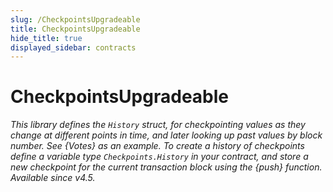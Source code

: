 ```yaml
---
slug: /CheckpointsUpgradeable
title: CheckpointsUpgradeable
hide_title: true
displayed_sidebar: contracts
---
```

# CheckpointsUpgradeable







*This library defines the `History` struct, for checkpointing values as they change at different points in time, and later looking up past values by block number. See {Votes} as an example. To create a history of checkpoints define a variable type `Checkpoints.History` in your contract, and store a new checkpoint for the current transaction block using the {push} function. _Available since v4.5._*


